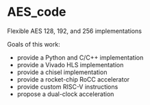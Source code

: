 # AES_code
Flexible AES 128, 192, and 256 implementations

Goals of this work:
- provide a Python and C/C++ implementation
- provide a Vivado HLS implementation
- provide a chisel implementation
- provide a rocket-chip RoCC accelerator
- provide custom RISC-V instructions
- propose a dual-clock acceleration
